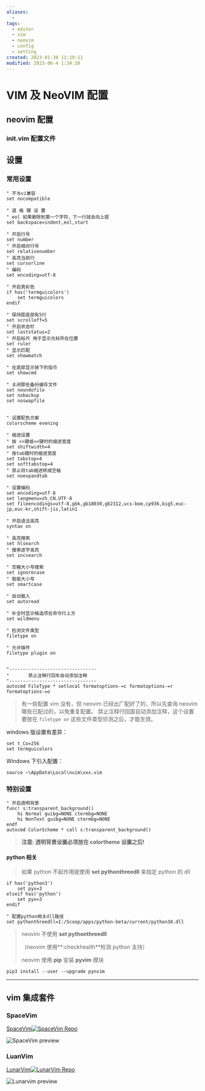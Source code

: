 ```yaml
---
aliases:
  - 
tags:
  - editor
  - vim
  - neovim
  - config
  - setting
created: 2023-01-30 11:19:11
modified: 2023-06-4 1:34:10
---
```

# VIM 及 NeoVIM 配置

## neovim 配置

### init.vim 配置文件

## 设置

### 常用设置

```vimscript
" 不与vi兼容 
set nocompatible

" 退 格 键 设 置
" eol 如果删除到第一个字符，下一行就会向上提
set backspace=indent,eol,start

" 开启行号
set number
" 开启相对行号
set relativenumber
" 高亮当前行
set cursorline
" 编码
set encoding=utf-8

" 开启真彩色
if has('termguicolors')
    set termguicolors
endif

" 保持距底部有5行
set scrolloff=5
" 开启状态栏
set laststatus=2
" 开启标尺 用于显示光标所在位置
set ruler
" 显示匹配
set showmatch

" 在底部显示按下的指令
set showcmd

" 关闭那些备份缓存文件
set noundofile
set nobackup
set noswapfile


" 设置配色方案
colorscheme evening

" 缩进设置
" 按 >>键或<<键时的缩进宽度
set shiftwidth=4
" 按tab键时的缩进宽度
set tabstop=4
set softtabstop=4
" 禁止将tab缩进转成空格
set noexpandtab

" 设置编码
set encoding=utf-8
set langmenu=zh_CN.UTF-8
set fileencodings=utf-8,gbk,gb18030,gb2312,ucs-bom,cp936,big5,euc-jp,euc-kr,shift-jis,latin1

" 开启语法高亮
syntax on

" 高亮搜索
set hlsearch
" 搜索逐字高亮
set incsearch

" 忽略大小写搜索
set ignorecase
" 智能大小写
set smartcase

" 自动载入
set autoread

" 补全时显示候选项在命令行上方
set wildmenu

" 检测文件类型 
filetype on

" 允许插件
filetype plugin on


"--------------------------------
"       禁止注释行回车自动添加注释
"--------------------------------
autocmd FileType * setlocal formatoptions-=c formatoptions-=r formatoptions-=o

```
> 有一些配置 vim 没有，但 neovim 已经出厂配好了的，所以先查询 neovim 哪些已配过的，以免重复配置。
> 禁止注释行回国自动添加注释，这个设置要放在 `filetype on` 这些文件类型侦测之后，才能生效。

windows 版设置有差异：
```vimscript
set t_Co=256
set termguicolors
```

Windows 下引入配置：
```vimscript
source ~\AppData\Local\nvim\xxx.vim
```

### 特别设置

```vimscript
" 开启透明背景                                                                                                    
func! s:transparent_background()
    hi Normal guibg=NONE ctermbg=NONE
    hi NonText guibg=NONE ctermbg=NONE
endf
autocmd ColorScheme * call s:transparent_background()

```

>**注意: 透明背景设置必须放在 colortheme 设置之后!**

#### python 相关

>如果 python 不起作用就使用 **set pythonthreedll** 来指定 python 的 dll

```shell
if has('python3')
	set pyx=3
elseif has('python')
	set pyx=3
endif

" 配置python相关dll路径
set pythonthreedll=I:/Scoop/apps/python-beta/current/python38.dll
```

>neovim 不使用 **set pythonthreedll**
>
>（neovim 使用**:checkhealth**检测 python 支持）
>
>neovim 使用 **pip** 安装 **pyvim** 模块

```shell
pip3 install --user --upgrade pynvim
```

---

## vim 集成套件

### SpaceVim

[SpaceVim](https://spacevim.org/)[![SpaceVim Repo](https://img.shields.io/github/stars/SpaceVim/SpaceVim?style=social)](https://github.com/SpaceVim/SpaceVim)

![SpaceVim preview](https://user-images.githubusercontent.com/13142418/228742293-1ca7c173-84a6-461a-9fb5-656d23953e12.png)

### LuanVim

[LunarVim](https://www.lunarvim.org/)[![LunarVim Repo](https://img.shields.io/github/stars/LunarVim/LunarVim?style=social)](https://github.com/LunarVim/LunarVim)

![Lunarvim preview](https://www.lunarvim.org/img/lunarvim_preview.png)
